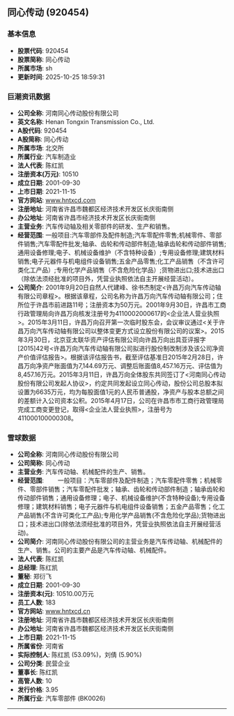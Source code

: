 ## 同心传动 (920454)

### 基本信息

- **股票代码**: 920454
- **股票简称**: 同心传动
- **所属市场**: sh
- **更新时间**: 2025-10-25 18:59:31

### 巨潮资讯数据

- **公司全称**: 河南同心传动股份有限公司
- **英文名称**: Henan Tongxin Transmission Co., Ltd.
- **A股代码**: 920454
- **A股简称**: 同心传动
- **所属市场**: 北交所
- **所属行业**: 汽车制造业
- **法人代表**: 陈红凯
- **注册资本(万元)**: 10510
- **成立日期**: 2001-09-30
- **上市日期**: 2021-11-15
- **官方网站**: www.hntxcd.com
- **注册地址**: 河南省许昌市魏都区经济技术开发区长庆街南侧
- **办公地址**: 河南省许昌市经济技术开发区长庆街南侧
- **主营业务**: 汽车传动轴及相关零部件的研发、生产和销售。
- **经营范围**: 一般项目:汽车零部件及配件制造;汽车零配件零售;机械零件、零部件销售;汽车零配件批发;轴承、齿轮和传动部件制造;轴承齿轮和传动部件销售;通用设备修理;电子、机械设备维护（不含特种设备）;专用设备修理;建筑材料销售;电子元器件与机电组件设备销售;五金产品零售;化工产品销售（不含许可类化工产品）;专用化学产品销售（不含危险化学品）;货物进出口;技术进出口（除依法须经批准的项目外，凭营业执照依法自主开展经营活动）。
- **公司简介**: 2001年9月20日自然人代建峰、徐书杰制定<许昌万向汽车传动轴有限公司章程>。根据该章程，公司名称为许昌万向汽车传动轴有限公司；住所位于许昌市前进路11号；注册资本为50万元。2001年9月30日，许昌市工商行政管理局向许昌万向核发注册号为4110002000617的<企业法人营业执照>。2015年3月11日，许昌万向召开第一次临时股东会，会议审议通过<关于许昌万向汽车传动轴有限公司以整体变更方式设立股份有限公司的议案>。2015年3月30日，北京亚太联华资产评估有限公司向许昌万向出具亚评报字[2015]42号<许昌万向汽车传动轴有限公司拟进行股份制改制涉及该公司净资产价值评估报告>。根据该评估报告书，截至评估基准日2015年2月28日，许昌万向净资产账面值为7,144.69万元、调整后账面值8,457.16万元、评估值为8,457.16万元。2015年3月11日，许昌万向全体股东共同签订了<河南同心传动股份有限公司发起人协议>，约定共同发起设立同心传动，股份公司总股本拟设置为6635万元，均为每股面值1元的人民币普通股，净资产与股本总额之间的差额计入公司资本公积。2015年4月17日，公司在许昌市市工商行政管理局完成工商变更登记，取得<企业法人营业执照>，注册号为411000100000308。

### 雪球数据

- **公司全称**: 河南同心传动股份有限公司
- **公司简称**: 同心传动
- **主营业务**: 汽车传动轴、机械配件的生产、销售。
- **经营范围**: 　　一般项目：汽车零部件及配件制造；汽车零配件零售；机械零件、零部件销售；汽车零配件批发；轴承、齿轮和传动部件制造；轴承齿轮和传动部件销售；通用设备修理；电子、机械设备维护(不含特种设备);专用设备修理；建筑材料销售；电子元器件与机电组件设备销售；五金产品零售；化工产品销售(不含许可类化工产品);专用化学产品销售(不含危险化学品);货物进出口；技术进出口(除依法须经批准的项目外，凭营业执照依法自主开展经营活动)。
- **公司简介**: 河南同心传动股份有限公司的主营业务是汽车传动轴、机械配件的生产、销售。公司的主要产品是汽车传动轴、机械配件。
- **法人代表**: 陈红凯
- **总经理**: 陈红凯
- **董秘**: 郑衍飞
- **成立日期**: 2001-09-30
- **注册资本(元)**: 10510.00万元
- **员工人数**: 183
- **官方网站**: www.hntxcd.cn
- **注册地址**: 河南省许昌市魏都区经济技术开发区长庆街南侧
- **办公地址**: 河南省许昌市魏都区经济技术开发区长庆街南侧
- **上市日期**: 2021-11-15
- **所属省份**: 河南省
- **实际控制人**: 陈红凯 (53.09%)，刘倩 (5.90%)
- **公司分类**: 民营企业
- **董事长**: 陈红凯
- **高管人数**: 10
- **发行价格**: 3.95
- **所属行业**: 汽车零部件 (BK0026)

---